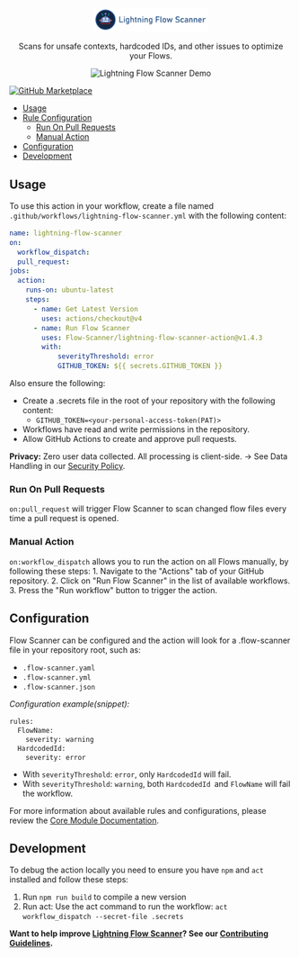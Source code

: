 <p align="center">
  <a href="https://github.com/Flow-Scanner">
    <img src="media/bannerslim.png" style="width: 41%;" />
  </a>
</p>
<p align="center">Scans for unsafe contexts, hardcoded IDs, and other issues to optimize your Flows.</p>

<p align="center">
 <img src="media/lfsaction.gif" alt="Lightning Flow Scanner Demo" width="70%" />
</p>

[![GitHub Marketplace](https://img.shields.io/badge/GitHub%20Action-Lightning%20Flow%20Scanner-blue?logo=github)](https://github.com/marketplace/actions/run-flow-scanner)

- [Usage](#usage)
- [Rule Configuration](#rule-configuration)
  - [Run On Pull Requests](#run-on-pull-requests)
  - [Manual Action](manual-action)
- [Configuration](#configuration)
- [Development](#development)

## Usage

To use this action in your workflow, create a file named `.github/workflows/lightning-flow-scanner.yml` with the following content:

```yaml
name: lightning-flow-scanner
on:
  workflow_dispatch:
  pull_request:
jobs:
  action:
    runs-on: ubuntu-latest
    steps:
      - name: Get Latest Version
        uses: actions/checkout@v4
      - name: Run Flow Scanner
        uses: Flow-Scanner/lightning-flow-scanner-action@v1.4.3
        with:
            severityThreshold: error
            GITHUB_TOKEN: ${{ secrets.GITHUB_TOKEN }}
```

Also ensure the following:

- Create a .secrets file in the root of your repository with the following content:
  - `GITHUB_TOKEN=<your-personal-access-token(PAT)>`
- Workflows have read and write permissions in the repository.
- Allow GitHub Actions to create and approve pull requests.

**Privacy:** Zero user data collected. All processing is client-side.
→ See Data Handling in our [Security Policy](https://github.com/Flow-Scanner/lightning-flow-scanner-action?tab=security-ov-file).

### Run On Pull Requests

`on:pull_request` will trigger Flow Scanner to scan changed flow files every time a pull request is opened.

### Manual Action

`on:workflow_dispatch` allows you to run the action on all Flows manually, by following these steps:
    1. Navigate to the "Actions" tab of your GitHub repository.
    2. Click on "Run Flow Scanner" in the list of available workflows.
    3. Press the "Run workflow" button to trigger the action.

## Configuration

Flow Scanner can be configured and the action will look for a .flow-scanner file in your repository root, such as:

- `.flow-scanner.yaml`
- `.flow-scanner.yml`
- `.flow-scanner.json`

*Configuration example(snippet):*

```
rules:
  FlowName:
    severity: warning
  HardcodedId:
    severity: error
```

- With `severityThreshold`: `error`, only `HardcodedId` will fail.
- With `severityThreshold`: `warning`, both `HardcodedId `and `FlowName` will fail the workflow.

For more information about available rules and configurations, please review the [Core Module Documentation](https://flow-scanner.github.io/lightning-flow-scanner-core/).

## Development

To debug the action locally you need to ensure you have `npm` and `act` installed and follow these steps:

1. Run `npm run build` to compile a new version
2. Run act: Use the act command to run the workflow:
   `act workflow_dispatch --secret-file .secrets`

**Want to help improve [Lightning Flow Scanner](https://github.com/Flow-Scanner)? See our [Contributing Guidelines](https://github.com/Flow-Scanner/lightning-flow-scanner-core/blob/main/CONTRIBUTING.md).**

